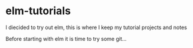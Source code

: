 # elm-tutorials
I diecided to try out elm, this is where I keep my tutorial projects and notes

Before starting with elm it is time to try some git...
